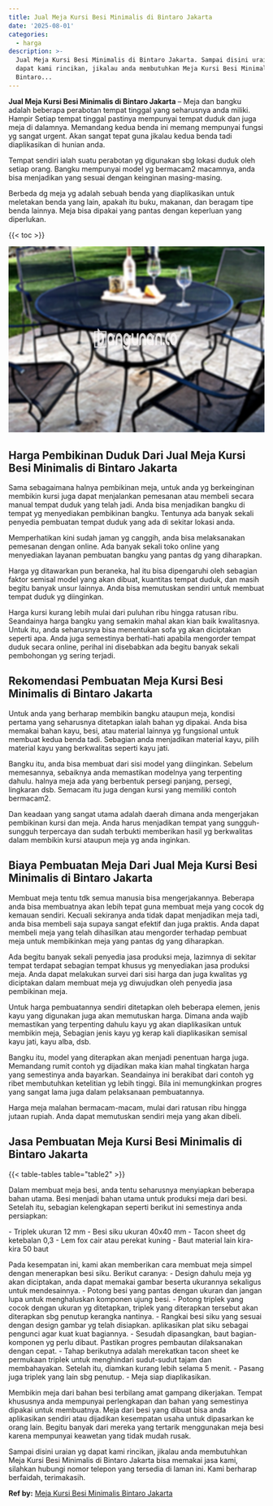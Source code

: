 ```yaml
---
title: Jual Meja Kursi Besi Minimalis di Bintaro Jakarta
date: '2025-08-01'
categories:
  - harga
description: >-
  Jual Meja Kursi Besi Minimalis di Bintaro Jakarta. Sampai disini uraian yg
  dapat kami rincikan, jikalau anda membutuhkan Meja Kursi Besi Minimalis di
  Bintaro...
---
```


**Jual Meja Kursi Besi Minimalis di Bintaro Jakarta** – Meja dan bangku adalah beberapa perabotan tempat tinggal yang seharusnya anda miliki. Hampir Setiap tempat tinggal pastinya mempunyai tempat duduk dan juga meja di dalamnya. Memandang kedua benda ini memang mempunyai fungsi yg sangat urgent. Akan sangat tepat guna jikalau kedua benda tadi diaplikasikan di hunian anda.

Tempat sendiri ialah suatu perabotan yg digunakan sbg lokasi duduk oleh setiap orang. Bangku mempunyai model yg bermacam2 macamnya, anda bisa menjadikan yang sesuai dengan keinginan masing-masing.

Berbeda dg meja yg adalah sebuah benda yang diaplikasikan untuk meletakan benda yang lain, apakah itu buku, makanan, dan beragam tipe benda lainnya. Meja bisa dipakai yang pantas dengan keperluan yang diperlukan.

{{< toc >}}

![Jual Meja Kursi Besi Minimalis di Bintaro Jakarta](/images/jual-meja-besi-murah27.png)

## Harga Pembikinan Duduk Dari Jual Meja Kursi Besi Minimalis di Bintaro Jakarta

Sama sebagaimana halnya pembikinan meja, untuk anda yg berkeinginan membikin kursi juga dapat menjalankan pemesanan atau membeli secara manual tempat duduk yang telah jadi. Anda bisa menjadikan bangku di tempat yg menyediakan pembikinan bangku. Tentunya ada banyak sekali penyedia pembuatan tempat duduk yang ada di sekitar lokasi anda.

Memperhatikan kini sudah jaman yg canggih, anda bisa melaksanakan pemesanan dengan online. Ada banyak sekali toko online yang menyediakan layanan pembuatan bangku yang pantas dg yang diharapkan.

Harga yg ditawarkan pun beraneka, hal itu bisa dipengaruhi oleh sebagian faktor semisal model yang akan dibuat, kuantitas tempat duduk, dan masih begitu banyak unsur lainnya. Anda bisa memutuskan sendiri untuk membuat tempat duduk yg diinginkan.

Harga kursi kurang lebih mulai dari puluhan ribu hingga ratusan ribu. Seandainya harga bangku yang semakin mahal akan kian baik kwalitasnya. Untuk itu, anda seharusnya bisa menentukan sofa yg akan diciptakan seperti apa. Anda juga semestinya berhati-hati apabila mengorder tempat duduk secara online, perihal ini disebabkan ada begitu banyak sekali pembohongan yg sering terjadi.

## Rekomendasi Pembuatan Meja Kursi Besi Minimalis di Bintaro Jakarta

Untuk anda yang berharap membikin bangku ataupun meja, kondisi pertama yang seharusnya ditetapkan ialah bahan yg dipakai. Anda bisa memakai bahan kayu, besi, atau material lainnya yg fungsional untuk membuat kedua benda tadi. Sebagian anda menjadikan material kayu, pilih material kayu yang berkwalitas seperti kayu jati.

Bangku itu, anda bisa membuat dari sisi model yang diinginkan. Sebelum memesannya, sebaiknya anda memastikan modelnya yang terpenting dahulu. halnya meja ada yang berbentuk persegi panjang, persegi, lingkaran dsb. Semacam itu juga dengan kursi yang memiliki contoh bermacam2.

Dan keadaan yang sangat utama adalah daerah dimana anda mengerjakan pembikinan kursi dan meja. Anda harus menjadikan tempat yang sungguh-sungguh terpercaya dan sudah terbukti memberikan hasil yg berkwalitas dalam membikin kursi ataupun meja yg anda inginkan.

## Biaya Pembuatan Meja Dari Jual Meja Kursi Besi Minimalis di Bintaro Jakarta

Membuat meja tentu tdk semua manusia bisa mengerjakannya. Beberapa anda bisa membuatnya akan lebih tepat guna membuat meja yang cocok dg kemauan sendiri. Kecuali sekiranya anda tidak dapat menjadikan meja tadi, anda bisa membeli saja supaya sangat efektif dan juga praktis. Anda dapat membeli meja yang telah dihasilkan atau mengorder terhadap pembuat meja untuk membikinkan meja yang pantas dg yang diharapkan.

Ada begitu banyak sekali penyedia jasa produksi meja, lazimnya di sekitar tempat terdapat sebagian tempat khusus yg menyediakan jasa produksi meja. Anda dapat melakukan survei dari sisi harga dan juga kwalitas yg diciptakan dalam membuat meja yg diwujudkan oleh penyedia jasa pembikinan meja.

Untuk harga pembuatannya sendiri ditetapkan oleh beberapa elemen, jenis kayu yang digunakan juga akan memutuskan harga. Dimana anda wajib memastikan yang terpenting dahulu kayu yg akan diaplikasikan untuk membikin meja, Sebagian jenis kayu yg kerap kali diaplikasikan semisal kayu jati, kayu alba, dsb.

Bangku itu, model yang diterapkan akan menjadi penentuan harga juga. Memandang rumit contoh yg dijadikan maka kian mahal tingkatan harga yang semestinya anda bayarkan. Seandainya ini berakibat dari contoh yg ribet membutuhkan ketelitian yg lebih tinggi. Bila ini memungkinkan progres yang sangat lama juga dalam pelaksanaan pembuatannya.

Harga meja malahan bermacam-macam, mulai dari ratusan ribu hingga jutaan rupiah. Anda dapat memutuskan sendiri meja yang akan dibeli.

## Jasa Pembuatan Meja Kursi Besi Minimalis di Bintaro Jakarta

{{< table-tables table="table2" >}}

Dalam membuat meja besi, anda tentu seharusnya menyiapkan beberapa bahan utama. Besi menjadi bahan utama untuk produksi meja dari besi. Setelah itu, sebagian kelengkapan seperti berikut ini semestinya anda persiapkan:

\- Triplek ukuran 12 mm - Besi siku ukuran 40x40 mm - Tacon sheet dg ketebalan 0,3 - Lem fox cair atau perekat kuning - Baut material lain kira-kira 50 baut

Pada kesempatan ini, kami akan memberikan cara membuat meja simpel dengan menerapkan besi siku. Berikut caranya: - Design dahulu meja yg akan diciptakan, anda dapat memakai gambar beserta ukurannya sekaligus untuk mendesainnya. - Potong besi yang pantas dengan ukuran dan jangan lupa untuk menghaluskan komponen ujung besi. - Potong triplek yang cocok dengan ukuran yg ditetapkan, triplek yang diterapkan tersebut akan diterapkan sbg penutup kerangka nantinya. - Rangkai besi siku yang sesuai dengan design gambar yg telah disiapkan. aplikasikan plat siku sebagai pengunci agar kuat kuat bagiannya. - Sesudah dipasangkan, baut bagian-komponen yg perlu dibaut. Pastikan progres pembautan dilaksanakan dengan cepat. - Tahap berikutnya adalah merekatkan tacon sheet ke permukaan triplek untuk menghindari sudut-sudut tajam dan membahayakan. Setelah itu, diamkan kurang lebih selama 5 menit. - Pasang juga triplek yang lain sbg penutup. - Meja siap diaplikasikan.

Membikin meja dari bahan besi terbilang amat gampang dikerjakan. Tempat khususnya anda mempunyai perlengkapan dan bahan yang semestinya dipakai untuk membuatnya. Meja dari besi yang dibuat bisa anda aplikasikan sendiri atau dijadikan kesempatan usaha untuk dipasarkan ke orang lain. Begitu banyak dari mereka yang tertarik menggunakan meja besi karena mempunyai keawetan yang tidak mudah rusak.

Sampai disini uraian yg dapat kami rincikan, jikalau anda membutuhkan Meja Kursi Besi Minimalis di Bintaro Jakarta bisa memakai jasa kami, silahkan hubungi nomor telepon yang tersedia di laman ini. Kami berharap berfaidah, terimakasih.

**Ref by:** [Meja Kursi Besi Minimalis Bintaro Jakarta](https://id.wikipedia.org/wiki/Meja)
